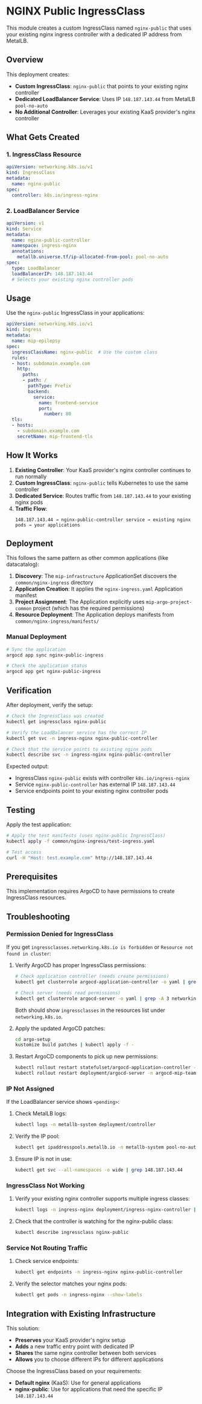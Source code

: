 # NGINX Public IngressClass

This module creates a custom IngressClass named `nginx-public` that uses your existing nginx ingress controller with a dedicated IP address from MetalLB.

## Overview

This deployment creates:

- **Custom IngressClass**: `nginx-public` that points to your existing nginx controller
- **Dedicated LoadBalancer Service**: Uses IP `148.187.143.44` from MetalLB `pool-no-auto`
- **No Additional Controller**: Leverages your existing KaaS provider's nginx controller

## What Gets Created

### 1. IngressClass Resource

```yaml
apiVersion: networking.k8s.io/v1
kind: IngressClass
metadata:
  name: nginx-public
spec:
  controller: k8s.io/ingress-nginx
```

### 2. LoadBalancer Service

```yaml
apiVersion: v1
kind: Service
metadata:
  name: nginx-public-controller
  namespace: ingress-nginx
  annotations:
    metallb.universe.tf/ip-allocated-from-pool: pool-no-auto
spec:
  type: LoadBalancer
  loadBalancerIP: 148.187.143.44
  # Selects your existing nginx controller pods
```

## Usage

Use the `nginx-public` IngressClass in your applications:

```yaml
apiVersion: networking.k8s.io/v1
kind: Ingress
metadata:
  name: mip-epilepsy
spec:
  ingressClassName: nginx-public  # Use the custom class
  rules:
  - host: subdomain.example.com
    http:
      paths:
      - path: /
        pathType: Prefix
        backend:
          service:
            name: frontend-service
            port:
              number: 80
  tls:
  - hosts:
    - subdomain.example.com
    secretName: mip-frontend-tls
```

## How It Works

1. **Existing Controller**: Your KaaS provider's nginx controller continues to run normally
2. **Custom IngressClass**: `nginx-public` tells Kubernetes to use the same controller
3. **Dedicated Service**: Routes traffic from `148.187.143.44` to your existing nginx pods
4. **Traffic Flow**: 
   ```
   148.187.143.44 → nginx-public-controller service → existing nginx pods → your applications
   ```

## Deployment

This follows the same pattern as other common applications (like datacatalog):

1. **Discovery**: The `mip-infrastructure` ApplicationSet discovers the `common/nginx-ingress` directory
2. **Application Creation**: It applies the `nginx-ingress.yaml` Application manifest
3. **Project Assignment**: The Application explicitly uses `mip-argo-project-common` project (which has the required permissions)
4. **Resource Deployment**: The Application deploys manifests from `common/nginx-ingress/manifests/`

### Manual Deployment

```bash
# Sync the application
argocd app sync nginx-public-ingress

# Check the application status
argocd app get nginx-public-ingress
```

## Verification

After deployment, verify the setup:

```bash
# Check the IngressClass was created
kubectl get ingressclass nginx-public

# Verify the LoadBalancer service has the correct IP
kubectl get svc -n ingress-nginx nginx-public-controller

# Check that the service points to existing nginx pods
kubectl describe svc -n ingress-nginx nginx-public-controller
```

Expected output:
- IngressClass `nginx-public` exists with controller `k8s.io/ingress-nginx`
- Service `nginx-public-controller` has external IP `148.187.143.44`
- Service endpoints point to your existing nginx controller pods

## Testing

Apply the test application:

```bash
# Apply the test manifests (uses nginx-public IngressClass)
kubectl apply -f common/nginx-ingress/test-ingress.yaml

# Test access
curl -H "Host: test.example.com" http://148.187.143.44
```

## Prerequisites

This implementation requires ArgoCD to have permissions to create IngressClass resources.

## Troubleshooting

### Permission Denied for IngressClass

If you get `ingressclasses.networking.k8s.io is forbidden` or `Resource not found in cluster`:

1. Verify ArgoCD has proper IngressClass permissions:
   ```bash
   # Check application controller (needs create permissions)
   kubectl get clusterrole argocd-application-controller -o yaml | grep -A 3 networking.k8s.io
   
   # Check server (needs read permissions)  
   kubectl get clusterrole argocd-server -o yaml | grep -A 3 networking.k8s.io
   ```
   Both should show `ingressclasses` in the resources list under `networking.k8s.io`.

2. Apply the updated ArgoCD patches:
   ```bash
   cd argo-setup
   kustomize build patches | kubectl apply -f -
   ```

3. Restart ArgoCD components to pick up new permissions:
   ```bash
   kubectl rollout restart statefulset/argocd-application-controller -n argocd-mip-team
   kubectl rollout restart deployment/argocd-server -n argocd-mip-team
   ```

### IP Not Assigned

If the LoadBalancer service shows `<pending>`:

1. Check MetalLB logs:
   ```bash
   kubectl logs -n metallb-system deployment/controller
   ```

2. Verify the IP pool:
   ```bash
   kubectl get ipaddresspools.metallb.io -n metallb-system pool-no-auto -o yaml
   ```

3. Ensure IP is not in use:
   ```bash
   kubectl get svc --all-namespaces -o wide | grep 148.187.143.44
   ```

### IngressClass Not Working

1. Verify your existing nginx controller supports multiple ingress classes:
   ```bash
   kubectl logs -n ingress-nginx deployment/ingress-nginx-controller | grep "ingress class"
   ```

2. Check that the controller is watching for the nginx-public class:
   ```bash
   kubectl describe ingressclass nginx-public
   ```

### Service Not Routing Traffic

1. Check service endpoints:
   ```bash
   kubectl get endpoints -n ingress-nginx nginx-public-controller
   ```

2. Verify the selector matches your nginx pods:
   ```bash
   kubectl get pods -n ingress-nginx --show-labels
   ```

## Integration with Existing Infrastructure

This solution:
- **Preserves** your KaaS provider's nginx setup
- **Adds** a new traffic entry point with dedicated IP
- **Shares** the same nginx controller between both services
- **Allows** you to choose different IPs for different applications

Choose the IngressClass based on your requirements:
- **Default nginx** (KaaS): Use for general applications
- **nginx-public**: Use for applications that need the specific IP `148.187.143.44` 